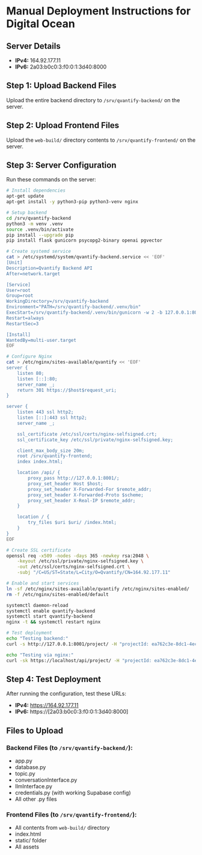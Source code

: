 # Manual Deployment Instructions for Digital Ocean

## Server Details
- **IPv4:** 164.92.177.11
- **IPv6:** 2a03:b0c0:3:f0:0:1:3d40:8000

## Step 1: Upload Backend Files

Upload the entire backend directory to `/srv/qvantify-backend/` on the server.

## Step 2: Upload Frontend Files

Upload the `web-build/` directory contents to `/srv/qvantify-frontend/` on the server.

## Step 3: Server Configuration

Run these commands on the server:

```bash
# Install dependencies
apt-get update
apt-get install -y python3-pip python3-venv nginx

# Setup backend
cd /srv/qvantify-backend
python3 -m venv .venv
source .venv/bin/activate
pip install --upgrade pip
pip install flask gunicorn psycopg2-binary openai pgvector

# Create systemd service
cat > /etc/systemd/system/qvantify-backend.service << 'EOF'
[Unit]
Description=Qvantify Backend API
After=network.target

[Service]
User=root
Group=root
WorkingDirectory=/srv/qvantify-backend
Environment="PATH=/srv/qvantify-backend/.venv/bin"
ExecStart=/srv/qvantify-backend/.venv/bin/gunicorn -w 2 -b 127.0.0.1:8001 app:app
Restart=always
RestartSec=3

[Install]
WantedBy=multi-user.target
EOF

# Configure Nginx
cat > /etc/nginx/sites-available/qvantify << 'EOF'
server {
    listen 80;
    listen [::]:80;
    server_name _;
    return 301 https://$host$request_uri;
}

server {
    listen 443 ssl http2;
    listen [::]:443 ssl http2;
    server_name _;

    ssl_certificate /etc/ssl/certs/nginx-selfsigned.crt;
    ssl_certificate_key /etc/ssl/private/nginx-selfsigned.key;

    client_max_body_size 20m;
    root /srv/qvantify-frontend;
    index index.html;

    location /api/ {
        proxy_pass http://127.0.0.1:8001/;
        proxy_set_header Host $host;
        proxy_set_header X-Forwarded-For $remote_addr;
        proxy_set_header X-Forwarded-Proto $scheme;
        proxy_set_header X-Real-IP $remote_addr;
    }

    location / {
        try_files $uri $uri/ /index.html;
    }
}
EOF

# Create SSL certificate
openssl req -x509 -nodes -days 365 -newkey rsa:2048 \
    -keyout /etc/ssl/private/nginx-selfsigned.key \
    -out /etc/ssl/certs/nginx-selfsigned.crt \
    -subj "/C=US/ST=State/L=City/O=Qvantify/CN=164.92.177.11"

# Enable and start services
ln -sf /etc/nginx/sites-available/qvantify /etc/nginx/sites-enabled/
rm -f /etc/nginx/sites-enabled/default

systemctl daemon-reload
systemctl enable qvantify-backend
systemctl start qvantify-backend
nginx -t && systemctl restart nginx

# Test deployment
echo "Testing backend:"
curl -s http://127.0.0.1:8001/project/ -H "projectId: ea762c3e-8dc1-4ec9-a33b-9581d6b69f77"

echo "Testing via nginx:"
curl -sk https://localhost/api/project/ -H "projectId: ea762c3e-8dc1-4ec9-a33b-9581d6b69f77"
```

## Step 4: Test Deployment

After running the configuration, test these URLs:

- **IPv4:** https://164.92.177.11
- **IPv6:** https://[2a03:b0c0:3:f0:0:1:3d40:8000]

## Files to Upload

### Backend Files (to `/srv/qvantify-backend/`):
- app.py
- database.py
- topic.py
- conversationInterface.py
- llmInterface.py
- credentials.py (with working Supabase config)
- All other .py files

### Frontend Files (to `/srv/qvantify-frontend/`):
- All contents from `web-build/` directory
- index.html
- static/ folder
- All assets
